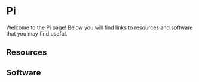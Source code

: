 # Pi
Welcome to the Pi page! Below you will find links to resources and software that you may find useful. 

## Resources

## Software
